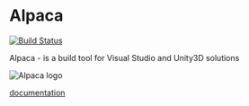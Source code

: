 # Alpaca
[![Build Status](https://travis-ci.org/vasyl-purchel/alpaca.svg?branch=master)](https://travis-ci.org/vasyl-purchel/alpaca)

Alpaca - is a build tool for Visual Studio and Unity3D solutions

![Alpaca logo](https://raw.githubusercontent.com/vasyl-purchel/alpaca/master/lib/alpaca/data/logo.jpg "Alpaca is here")

[documentation](http://www.rubydoc.info/github/vasyl-purchel/alpaca/master/Alpaca/Versioning)